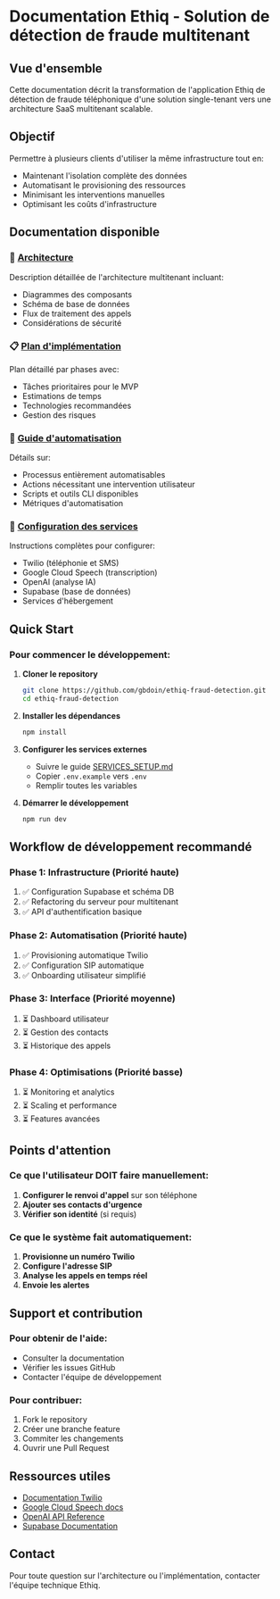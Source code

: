 # Documentation Ethiq - Solution de détection de fraude multitenant

## Vue d'ensemble

Cette documentation décrit la transformation de l'application Ethiq de détection de fraude téléphonique d'une solution single-tenant vers une architecture SaaS multitenant scalable.

## Objectif

Permettre à plusieurs clients d'utiliser la même infrastructure tout en:
- Maintenant l'isolation complète des données
- Automatisant le provisioning des ressources
- Minimisant les interventions manuelles
- Optimisant les coûts d'infrastructure

## Documentation disponible

### 📐 [Architecture](./ARCHITECTURE.md)
Description détaillée de l'architecture multitenant incluant:
- Diagrammes des composants
- Schéma de base de données
- Flux de traitement des appels
- Considérations de sécurité

### 📋 [Plan d'implémentation](./IMPLEMENTATION_PLAN.md)
Plan détaillé par phases avec:
- Tâches prioritaires pour le MVP
- Estimations de temps
- Technologies recommandées
- Gestion des risques

### 🤖 [Guide d'automatisation](./AUTOMATION_GUIDE.md)
Détails sur:
- Processus entièrement automatisables
- Actions nécessitant une intervention utilisateur
- Scripts et outils CLI disponibles
- Métriques d'automatisation

### 🔧 [Configuration des services](./SERVICES_SETUP.md)
Instructions complètes pour configurer:
- Twilio (téléphonie et SMS)
- Google Cloud Speech (transcription)
- OpenAI (analyse IA)
- Supabase (base de données)
- Services d'hébergement

## Quick Start

### Pour commencer le développement:

1. **Cloner le repository**
   ```bash
   git clone https://github.com/gbdoin/ethiq-fraud-detection.git
   cd ethiq-fraud-detection
   ```

2. **Installer les dépendances**
   ```bash
   npm install
   ```

3. **Configurer les services externes**
   - Suivre le guide [SERVICES_SETUP.md](./SERVICES_SETUP.md)
   - Copier `.env.example` vers `.env`
   - Remplir toutes les variables

4. **Démarrer le développement**
   ```bash
   npm run dev
   ```

## Workflow de développement recommandé

### Phase 1: Infrastructure (Priorité haute)
1. ✅ Configuration Supabase et schéma DB
2. ✅ Refactoring du serveur pour multitenant
3. ✅ API d'authentification basique

### Phase 2: Automatisation (Priorité haute)
1. ✅ Provisioning automatique Twilio
2. ✅ Configuration SIP automatique
3. ✅ Onboarding utilisateur simplifié

### Phase 3: Interface (Priorité moyenne)
1. ⏳ Dashboard utilisateur
2. ⏳ Gestion des contacts
3. ⏳ Historique des appels

### Phase 4: Optimisations (Priorité basse)
1. ⏳ Monitoring et analytics
2. ⏳ Scaling et performance
3. ⏳ Features avancées

## Points d'attention

### Ce que l'utilisateur DOIT faire manuellement:
1. **Configurer le renvoi d'appel** sur son téléphone
2. **Ajouter ses contacts d'urgence**
3. **Vérifier son identité** (si requis)

### Ce que le système fait automatiquement:
1. **Provisionne un numéro Twilio**
2. **Configure l'adresse SIP**
3. **Analyse les appels en temps réel**
4. **Envoie les alertes**

## Support et contribution

### Pour obtenir de l'aide:
- Consulter la documentation
- Vérifier les issues GitHub
- Contacter l'équipe de développement

### Pour contribuer:
1. Fork le repository
2. Créer une branche feature
3. Commiter les changements
4. Ouvrir une Pull Request

## Ressources utiles

- [Documentation Twilio](https://www.twilio.com/docs)
- [Google Cloud Speech docs](https://cloud.google.com/speech-to-text/docs)
- [OpenAI API Reference](https://platform.openai.com/docs)
- [Supabase Documentation](https://supabase.com/docs)

## Contact

Pour toute question sur l'architecture ou l'implémentation, contacter l'équipe technique Ethiq. 